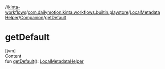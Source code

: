 //[kinta-workflows](../../../../index.md)/[com.dailymotion.kinta.workflows.builtin.playstore](../../index.md)/[LocalMetadataHelper](../index.md)/[Companion](index.md)/[getDefault](get-default.md)



# getDefault  
[jvm]  
Content  
fun [getDefault](get-default.md)(): [LocalMetadataHelper](../index.md)  



